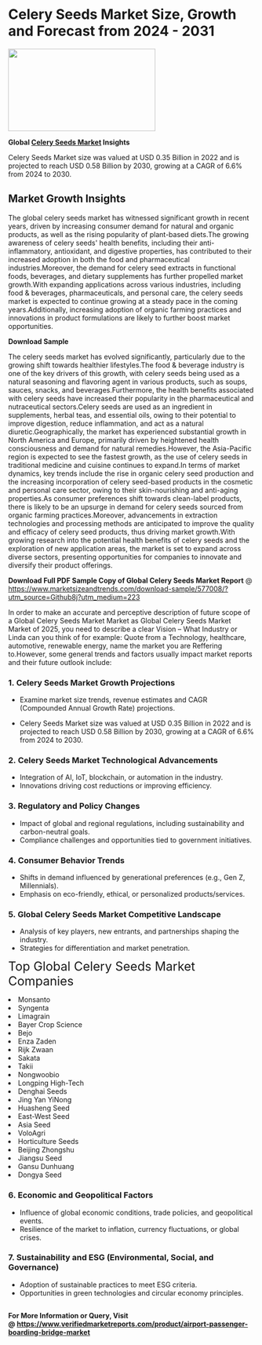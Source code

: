 <H1>Celery Seeds Market Size, Growth and Forecast from 2024 - 2031</H1><img class="aligncenter size-medium wp-image-584254" src="https://thirdeyenews.in/wp-content/uploads/2024/09/Global-Market-Research-300x168.jpeg" alt="" width="300" height="168" /><p><strong>Global&nbsp;<a href="https://www.marketsizeandtrends.com/download-sample/577008/?utm_source=Github8j?utm_medium=223">Celery Seeds Market</a> Insights</strong></p><p>Celery Seeds Market size was valued at USD 0.35 Billion in 2022 and is projected to reach USD 0.58 Billion by 2030, growing at a CAGR of 6.6% from 2024 to 2030.</p><p><h2>Market Growth Insights</h2> <p>The global celery seeds market has witnessed significant growth in recent years, driven by increasing consumer demand for natural and organic products, as well as the rising popularity of plant-based diets.The growing awareness of celery seeds' health benefits, including their anti-inflammatory, antioxidant, and digestive properties, has contributed to their increased adoption in both the food and pharmaceutical industries.Moreover, the demand for celery seed extracts in functional foods, beverages, and dietary supplements has further propelled market growth.With expanding applications across various industries, including food & beverages, pharmaceuticals, and personal care, the celery seeds market is expected to continue growing at a steady pace in the coming years.Additionally, increasing adoption of organic farming practices and innovations in product formulations are likely to further boost market opportunities.</p> <p><strong>Download Sample</strong></p> <p>The celery seeds market has evolved significantly, particularly due to the growing shift towards healthier lifestyles.The food & beverage industry is one of the key drivers of this growth, with celery seeds being used as a natural seasoning and flavoring agent in various products, such as soups, sauces, snacks, and beverages.Furthermore, the health benefits associated with celery seeds have increased their popularity in the pharmaceutical and nutraceutical sectors.Celery seeds are used as an ingredient in supplements, herbal teas, and essential oils, owing to their potential to improve digestion, reduce inflammation, and act as a natural diuretic.Geographically, the market has experienced substantial growth in North America and Europe, primarily driven by heightened health consciousness and demand for natural remedies.However, the Asia-Pacific region is expected to see the fastest growth, as the use of celery seeds in traditional medicine and cuisine continues to expand.In terms of market dynamics, key trends include the rise in organic celery seed production and the increasing incorporation of celery seed-based products in the cosmetic and personal care sector, owing to their skin-nourishing and anti-aging properties.As consumer preferences shift towards clean-label products, there is likely to be an upsurge in demand for celery seeds sourced from organic farming practices.Moreover, advancements in extraction technologies and processing methods are anticipated to improve the quality and efficacy of celery seed products, thus driving market growth.With growing research into the potential health benefits of celery seeds and the exploration of new application areas, the market is set to expand across diverse sectors, presenting opportunities for companies to innovate and diversify their product offerings.</p> <p><span class=""><strong>Download Full PDF Sample Copy of Global Celery Seeds Market Report</strong> @ <a href="https://www.marketsizeandtrends.com/download-sample/577008/?utm_source=Github8j?utm_medium=223" target="_blank">https://www.marketsizeandtrends.com/download-sample/577008/?utm_source=Github8j?utm_medium=223</a></span></p><p>In order to make an accurate and perceptive description of future scope of a Global&nbsp;Celery Seeds Market Market as Global&nbsp;Celery Seeds Market Market of 2025, you need to describe a clear Vision &ndash; What Industry or Linda can you think of for example: Quote from a Technology, healthcare, automotive, renewable energy, name the market you are Reffering to.However, some general trends and factors usually impact market reports and their future outlook include:</p><h3>1.&nbsp;<strong>Celery Seeds Market Growth Projections</strong></h3><ul><li>Examine market size trends, revenue estimates and CAGR (Compounded Annual Growth Rate) projections.</li><li><p>Celery Seeds Market size was valued at USD 0.35 Billion in 2022 and is projected to reach USD 0.58 Billion by 2030, growing at a CAGR of 6.6% from 2024 to 2030.</p></li></ul><h3>2.&nbsp;<strong>Celery Seeds Market Technological Advancements</strong></h3><ul><li>Integration of AI, IoT, blockchain, or automation in the industry.</li><li>Innovations driving cost reductions or improving efficiency.</li></ul><h3>3.&nbsp;<strong>Regulatory and Policy Changes</strong></h3><ul><li>Impact of global and regional regulations, including sustainability and carbon-neutral goals.</li><li>Compliance challenges and opportunities tied to government initiatives.</li></ul><h3>4.&nbsp;<strong>Consumer Behavior Trends</strong></h3><ul><li>Shifts in demand influenced by generational preferences (e.g., Gen Z, Millennials).</li><li>Emphasis on eco-friendly, ethical, or personalized products/services.</li></ul><h3>5.&nbsp;<strong>Global Celery Seeds Market Competitive Landscape</strong></h3><ul><li>Analysis of key players, new entrants, and partnerships shaping the industry.</li><li>Strategies for differentiation and market penetration.</li></ul><p data-pm-slice="1 1 []"><span style="color: inherit; font-family: inherit; font-size: 25px;">Top Global Celery Seeds Market Companies</span></p><div class="" data-test-id=""><p><li>Monsanto</li><li> Syngenta</li><li> Limagrain</li><li> Bayer Crop Science</li><li> Bejo</li><li> Enza Zaden</li><li> Rijk Zwaan</li><li> Sakata</li><li> Takii</li><li> Nongwoobio</li><li> Longping High-Tech</li><li> Denghai Seeds</li><li> Jing Yan YiNong</li><li> Huasheng Seed</li><li> East-West Seed</li><li> Asia Seed</li><li> VoloAgri</li><li> Horticulture Seeds</li><li> Beijing Zhongshu</li><li> Jiangsu Seed</li><li> Gansu Dunhuang</li><li> Dongya Seed</li></p></div><h3>6.&nbsp;<strong>Economic and Geopolitical Factors</strong></h3><ul><li>Influence of global economic conditions, trade policies, and geopolitical events.</li><li>Resilience of the market to inflation, currency fluctuations, or global crises.</li></ul><h3>7.&nbsp;<strong>Sustainability and ESG (Environmental, Social, and Governance)</strong></h3><ul><li>Adoption of sustainable practices to meet ESG criteria.</li><li>Opportunities in green technologies and circular economy principles.</li></ul><h2><strong style="font-size: 14px;">For More Information or Query, Visit @&nbsp;</strong><a style="background-color: #ffffff; font-size: 14px;" href="https://www.marketsizeandtrends.com/report/celery-seeds-market/" target="_blank">https://www.verifiedmarketreports.com/product/airport-passenger-boarding-bridge-market</a></h2>